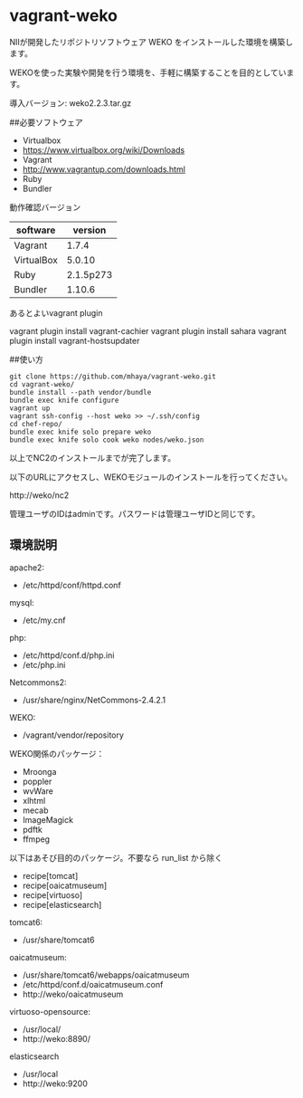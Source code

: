 vagrant-weko
======

NIIが開発したリポジトリソフトウェア WEKO をインストールした環境を構築します。

WEKOを使った実験や開発を行う環境を、手軽に構築することを目的としています。

導入バージョン: weko2.2.3.tar.gz

##必要ソフトウェア

* Virtualbox
 * https://www.virtualbox.org/wiki/Downloads
* Vagrant
 * http://www.vagrantup.com/downloads.html
* Ruby
 * Bundler

動作確認バージョン

| software  | version    |
|-----------|------------|
|Vagrant    |1.7.4       |
|VirtualBox |5.0.10 |
|Ruby       |2.1.5p273   |
|Bundler    |1.10.6      |

あるとよいvagrant plugin

vagrant plugin install vagrant-cachier
vagrant plugin install sahara
vagrant plugin install vagrant-hostsupdater



##使い方

```
git clone https://github.com/mhaya/vagrant-weko.git
cd vagrant-weko/
bundle install --path vendor/bundle
bundle exec knife configure
vagrant up
vagrant ssh-config --host weko >> ~/.ssh/config
cd chef-repo/
bundle exec knife solo prepare weko
bundle exec knife solo cook weko nodes/weko.json
```

以上でNC2のインストールまでが完了します。

以下のURLにアクセスし、WEKOモジュールのインストールを行ってください。

http://weko/nc2

管理ユーザのIDはadminです。パスワードは管理ユーザIDと同じです。

## 環境説明

apache2:

- /etc/httpd/conf/httpd.conf

mysql:

- /etc/my.cnf

php:

- /etc/httpd/conf.d/php.ini
- /etc/php.ini

Netcommons2:

- /usr/share/nginx/NetCommons-2.4.2.1

WEKO:

- /vagrant/vendor/repository

WEKO関係のパッケージ：

- Mroonga
- poppler
- wvWare
- xlhtml
- mecab
- ImageMagick
- pdftk
- ffmpeg

以下はあそび目的のパッケージ。不要なら run_list から除く

- recipe[tomcat]
- recipe[oaicatmuseum]
- recipe[virtuoso]
- recipe[elasticsearch]


tomcat6:
- /usr/share/tomcat6

oaicatmuseum:
- /usr/share/tomcat6/webapps/oaicatmuseum
- /etc/httpd/conf.d/oaicatmuseum.conf
- http://weko/oaicatmuseum

virtuoso-opensource:
- /usr/local/
- http://weko:8890/

elasticsearch
- /usr/local
- http://weko:9200
